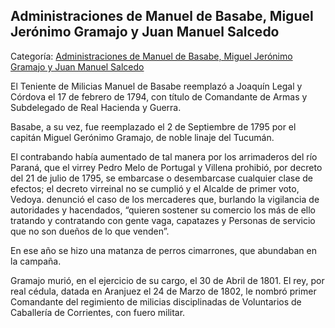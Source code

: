 ## Administraciones de Manuel de Basabe, Miguel Jerónimo Gramajo y Juan Manuel Salcedo

Categoría: [Administraciones de Manuel de Basabe, Miguel Jerónimo Gramajo y Juan Manuel Salcedo](http://descubrircorrientes.com.ar/2012/index.php/2906-historia-desde-el-origen-hasta-1814/de-la-ciudad-a-la-provincia-periodo-1750-1800/administraciones-de-manuel-de-basabe-miguel-jeronimo-gramajo-y-juan-manuel-salcedo)

El Teniente de Milicias Manuel de Basabe reemplazó a Joaquín Legal y Córdova el 17 de febrero de 1794, con título de Comandante de Armas y Subdelegado de Real Hacienda y Guerra.

Basabe, a su vez, fue reemplazado el 2 de Septiembre de 1795 por el capitán Miguel Gerónimo Gramajo, de noble linaje del Tucumán.

El contrabando había aumentado de tal manera por los arrimaderos del río Paraná, que el virrey Pedro Melo de Portugal y Villena prohibió, por decreto del 21 de julio de 1795, se embarcase o desembarcase cualquier clase de efectos; el decreto virreinal no se cumplió y el Alcalde de primer voto, Vedoya. denunció el caso de los mercaderes que, burlando la vigilancia de autoridades y hacendados, “quieren sostener su comercio los más de ello tratando y contratando con gente vaga, capatazes y Personas de servicio que no son dueños de lo que venden”.

En ese año se hizo una matanza de perros cimarrones, que abundaban en la campaña.

Gramajo murió, en el ejercicio de su cargo, el 30 de Abril de 1801. El rey, por real cédula, datada en Aranjuez el 24 de Marzo de 1802, le nombró primer Comandante del regimiento de milicias disciplinadas de Voluntarios de Caballería de Corrientes, con fuero militar.